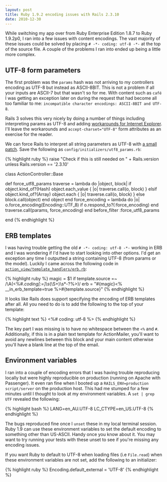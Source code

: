 ```yaml
---
layout: post
title: Ruby 1.9.2 encoding issues with Rails 2.3.10
date: 2010-12-30
---
```


While switching my app over from Ruby Enterprise Edition 1.8.7 to Ruby 1.9.2p0, I ran into a few issues with content encodings. The vast majority of these issues could be solved by placing `# -*- coding: utf-8 -*-` at the top of the source file. A couple of the problems I ran into ended up being a little more complex.

## UTF-8 form parameters

The first problem was the `params` hash was not arriving to my controllers encoding as UTF-8 but instead as ASCII-8BIT. This is not a problem if all your inputs are ASCII-7 but that wasn't so for me. With content such as `café` I was getting an exception later on during the request that had become all too familiar to me: `incompatible character encodings: ASCII-8BIT and UTF-8`.

Rails 3 solves this very nicely by doing a number of things including interpreting params as UTF-8 and adding [workarounds for Internet Explorer](http://railssnowman.info/). I'll leave the workarounds and `accept-charset="UTF-8"` form attributes as an exercise for the reader.

We can force Rails to interpret all string parameters as UTF-8 with [a small patch](https://rails.lighthouseapp.com/projects/8994/tickets/4336-ruby19-submitted-string-form-parameters-with-non-ascii-characters-cause-encoding-errors#ticket-4336-3). Save the following as `config/initializers/utf8_params.rb`:

{% highlight ruby %}
raise "Check if this is still needed on " + Rails.version unless Rails.version == '2.3.10'

class ActionController::Base

  def force_utf8_params
    traverse = lambda do |object, block|
      if object.kind_of?(Hash)
        object.each_value { |o| traverse.call(o, block) }
      elsif object.kind_of?(Array)
        object.each { |o| traverse.call(o, block) }
      else
        block.call(object)
      end
      object
    end
    force_encoding = lambda do |o|
      o.force_encoding(Encoding::UTF_8) if o.respond_to?(:force_encoding)
    end
    traverse.call(params, force_encoding)
  end
  before_filter :force_utf8_params
  
end
{% endhighlight %}

## ERB templates

I was having trouble getting the old `# -*- coding: utf-8 -*-` working in ERB and I was wondering if I'd have to start looking into other options. I'd get an exception any time I outputted a string containing UTF-8 (from params or the model). Luckily I came across the following code in [`action_view/template_handlers/erb.rb`](https://github.com/rails/rails/blob/v2.3.10/actionpack/lib/action_view/template_handlers/erb.rb#L14):

{% highlight ruby %}
magic = $1 if template.source =~ /\A(<%#.*coding[:=]\s*(\S+)\s*-?%>)/
erb = "#{magic}<% __in_erb_template=true %>#{template.source}"
{% endhighlight %}

It looks like Rails does support specifying the encoding of ERB templates after all. All you need to do is to add the following to the top of your template:

{% highlight text %}
<%# coding: utf-8 %>
{% endhighlight %}

The key part I was missing is to have no whitespace between the `<%` and `#`. Additionally, if this is in a plain text template for ActionMailer, you'll want to avoid any newlines between this block and your main content otherwise you'll have a blank line at the top of the email.

## Environment variables

I ran into a couple of encoding errors that I was having trouble reproducing locally but were highly reproducible on production (running on Apache with Passenger). It even ran fine when I booted up a `RAILS_ENV=production script/server` on the production host. This had me stumped for a few minutes until I thought to look at my environment variables. A `set | grep UTF` revealed the following:

{% highlight bash %}
LANG=en_AU.UTF-8
LC_CTYPE=en_US.UTF-8
{% endhighlight %}

The bugs reproduced fine once I `unset` these in my local terminal session. Ruby 1.9 can use these environment variables to set the default encoding to something other than US-ASCII. Handy once you know about it. You may want to try running your tests with these unset to see if you're missing any encoding issues.

If you want Ruby to default to UTF-8 when loading files (i.e `File.read`) when these environment variables are not set, add the following to an initializer:

{% highlight ruby %}
Encoding.default_external = 'UTF-8'
{% endhighlight %}
